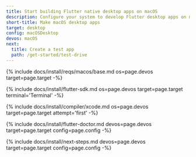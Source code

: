 ```yaml
---
title: Start building Flutter native desktop apps on macOS
description: Configure your system to develop Flutter desktop apps on macOS.
short-title: Make macOS desktop apps
target: desktop
config: macOSDesktop
devos: macOS
next:
  title: Create a test app
  path: /get-started/test-drive
---
```


{% include docs/install/reqs/macos/base.md
   os=page.devos
   target=page.target
   -%}

{% include docs/install/flutter-sdk.md
   os=page.devos
   target=page.target
   terminal='Terminal'
   -%}

{% include docs/install/compiler/xcode.md
   os=page.devos
   target=page.target
   attempt='first'
   -%}

{% include docs/install/flutter-doctor.md
   devos=page.devos
   target=page.target
   config=page.config
   -%}

{% include docs/install/next-steps.md
   devos=page.devos
   target=page.target
   config=page.config
   -%}
